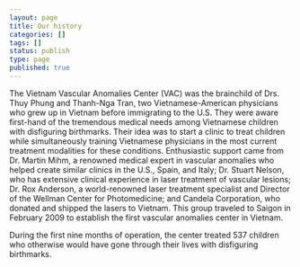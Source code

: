 ```yaml
---
layout: page
title: Our history
categories: []
tags: []
status: publish
type: page
published: true
---
```

The Vietnam Vascular Anomalies Center (VAC) was the brainchild of Drs. Thuy Phung and Thanh-Nga Tran, two Vietnamese-American physicians who grew up in Vietnam before immigrating to the U.S.  They were aware first-hand of the tremendous medical needs among Vietnamese children with disfiguring birthmarks.  Their idea was to start a clinic to treat children while simultaneously training Vietnamese physicians in the most current treatment modalities for these conditions.  Enthusiastic support came from Dr. Martin Mihm, a renowned medical expert in vascular anomalies who helped create similar clinics in the U.S., Spain, and Italy; Dr. Stuart Nelson, who has extensive clinical experience in laser treatment of vascular lesions; Dr. Rox Anderson, a world-renowned laser treatment specialist and Director of the Wellman Center for Photomedicine; and Candela Corporation, who donated and shipped the lasers to Vietnam.  This group traveled to Saigon in February 2009 to establish the first vascular anomalies center in Vietnam.

During the first nine months of operation, the center treated 537 children who otherwise would have gone through their lives with disfiguring birthmarks.
